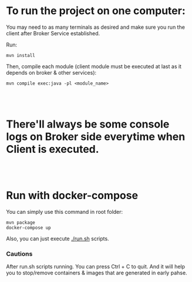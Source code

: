 <h1>To run the project on one computer:</h1>
You may need to as many terminals as desired and make sure you run the client after Broker Service established.

Run:
````
mvn install
````

Then, compile each module (client module must be executed at last as it depends on broker & other services):
````
mvn compile exec:java -pl <module_name>
````
<br><br>
<h1>There'll always be some console logs on Broker side everytime when Client is executed.</h1>
<br><br>
<h1>Run with docker-compose</h1>
You can simply use this command in root folder:

````
mvn package
docker-compose up
````
Also, you can just execute [./run.sh](run.sh) scripts.<br>
<h3>Cautions</h3>
After run.sh scripts running. You can press Ctrl + C to quit. And it will help you to stop/remove containers & images that are generated in early pahse.
